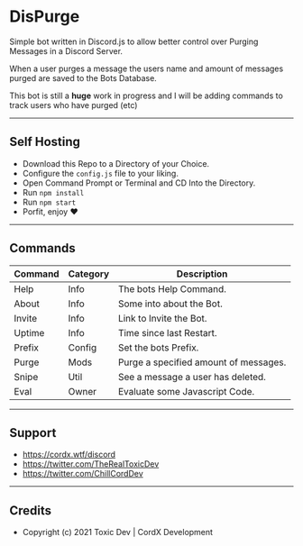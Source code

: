 # DisPurge
Simple bot written in Discord.js to allow better control over Purging Messages in a Discord Server.

When a user purges a message the users name and amount of messages purged are saved to the Bots Database.

This bot is still a **huge** work in progress and I will be adding commands to track users who have purged (etc)

---

## Self Hosting
* Download this Repo to a Directory of your Choice.
* Configure the `config.js` file to your liking.
* Open Command Prompt or Terminal and CD Into the Directory.
* Run `npm install`
* Run `npm start` 
* Porfit, enjoy ❤️

--- 

## Commands

| Command     | Category    | Description           |
| ----------- | ----------- | --------------------- |
| Help     | Info       | The bots Help Command.    |
| About    | Info       | Some into about the Bot.  |
| Invite   | Info       | Link to Invite the Bot.   |
| Uptime   | Info       | Time since last Restart.  |
| Prefix   | Config     | Set the bots Prefix.      |
| Purge    | Mods       | Purge a specified amount of messages. |
| Snipe    | Util       | See a message a user has deleted. |
| Eval     | Owner      | Evaluate some Javascript Code. |


---

## Support
* https://cordx.wtf/discord
* https://twitter.com/TheRealToxicDev
* https://twitter.com/ChillCordDev

---

## Credits
* Copyright (c) 2021 Toxic Dev | CordX Development
